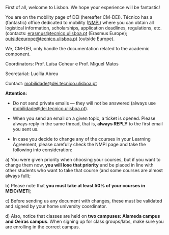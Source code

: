 
First of all, welcome to Lisbon. We hope your experience will be fantastic! 

You are on the mobility page of DEI (hereafter CM-DEI). Técnico has a (fantastic) office dedicated to mobility ([NMPI](https://aai.tecnico.ulisboa.pt/en/nucleo-de-mobilidade-e-parcerias-internacionais/)) where you can obtain all logistical information, scholarships, application deadlines, regulations, etc. (contacts: erasmus@tecnico.ulisboa.pt (Erasmus Europe); outsideeurope@tecnico.ulisboa.pt (outside Europe). 

We, CM-DEI, only handle the documentation related to the academic component.

Coordinators: Prof. Luísa Coheur e Prof. Miguel Matos

Secretariat: Lucília Abreu

Contact: mobilidade@dei.tecnico.ulisboa.pt

**Attention:**

- Do not send private emails — they will not be answered (always use mobilidade@dei.tecnico.ulisboa.pt).

- When you send an email on a given topic, a ticket is opened. Please always reply in the same thread, that is, **always REPLY** to the first email you sent us.

- In case you decide to change any of the courses in your Learning Agreement, please carefully check the NMPI page and take the following into consideration:

a) You were given priority when choosing your courses, but if you want to change them now, **you will lose that priority** and be placed in line with other students who want to take that course (and some courses are almost always full);

b) Please note that **you must take at least 50% of your courses in MEIC/METI**;

c) Before sending us any document with changes, these must be validated and signed by your home university coordinator.

d) Also, notice that classes are held on **two campuses: Alameda campus and Oeiras campus**. When signing up for class groups/labs, make sure you are enrolling in the correct campus.
